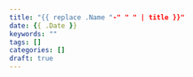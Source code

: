 ```yaml
---
title: "{{ replace .Name "-" " " | title }}"
date: {{ .Date }}
keywords: ""
tags: []
categories: []
draft: true
---
```


